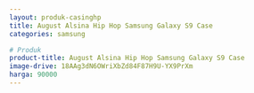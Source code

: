 ```yaml
---
layout: produk-casinghp
title: August Alsina Hip Hop Samsung Galaxy S9 Case
categories: samsung

# Produk
product-title: August Alsina Hip Hop Samsung Galaxy S9 Case
image-drive: 18AAg3dN6OWriXbZd84F87H9U-YX9PrXm
harga: 90000
---
```


